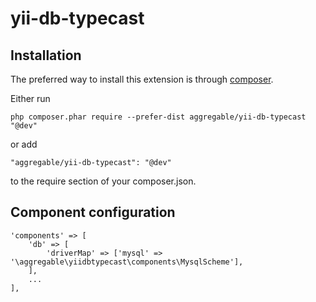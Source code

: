yii-db-typecast
===============

Installation
------------

The preferred way to install this extension is through [composer](http://getcomposer.org/download/).

Either run

```
php composer.phar require --prefer-dist aggregable/yii-db-typecast "@dev"
```

or add

```
"aggregable/yii-db-typecast": "@dev"
```

to the require section of your composer.json.

Component configuration
------------

	'components' => [
		'db' => [
			'driverMap' => ['mysql' => '\aggregable\yiidbtypecast\components\MysqlScheme'],
		],
		...
	],
